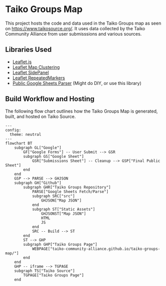 # Taiko Groups Map
This project hosts the code and data used in the Taiko Groups map as seen on https://www.taikosource.org/.
It uses data collected by the Taiko Community Alliance from user submisssions and various sources.

## Libraries Used
 - [Leaflet.js](https://github.com/Leaflet/Leaflet)
 - [Leaflet Map Clustering](https://github.com/Leaflet/Leaflet.markercluster)
 - [Leaflet SidePanel](https://github.com/cyclingbyte/Leaflet.SidePanel)
 - [Leaflet RepeatedMarkers](https://gitlab.com/IvanSanchez/Leaflet.RepeatedMarkers)
 - [Public Google Sheets Parser](https://github.com/fureweb-com/public-google-sheets-parser) (Might do DIY, or use this library)

## Build Workflow and Hosting
The following flow chart outlines how the Taiko Groups Map is generated, built, and hosted on Taiko Source.

```mermaid
---
config:
  theme: neutral
---
flowchart BT
    subgraph GL["Google"]
        GF["Google Forms"] -- User Submit --> GSR
        subgraph GS["Google Sheet"]
            GSR["Submissions Sheet"] -- Cleanup --> GSP["Final Public Sheet"]
        end
    end
    GSP --> PARSE --> GHJSON
    subgraph GH["Github"]
        subgraph GHR["Taiko Groups Repository"]
            PARSE["Google Sheets Fetch/Parse"]
            subgraph SRC["src"]
                GHJSON["Map JSON"]
            end
            subgraph ST["Static Assets"]
                GHJSONST["Map JSON"]
                HTML
                JS
            end
            SRC -- Build --> ST
        end
        ST --> GHP
        subgraph GHP["Taiko Groups Page"]
            WEBPAGE["taiko-community-alliance.github.io/taiko-groups-map/"]
        end
    end
    GHP -- iframe --> TGPAGE
    subgraph TS["Taiko Source"]
        TGPAGE["Taiko Groups Page"]
    end
```
